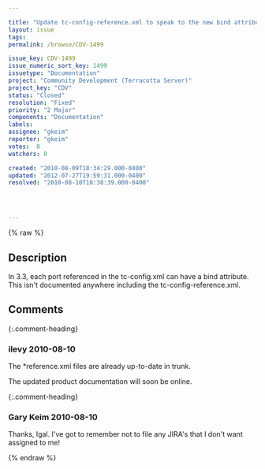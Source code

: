 ```yaml
---

title: "Update tc-config-reference.xml to speak to the new bind attribute given to all ports in the tc-config.xml"
layout: issue
tags: 
permalink: /browse/CDV-1499

issue_key: CDV-1499
issue_numeric_sort_key: 1499
issuetype: "Documentation"
project: "Community Development (Terracotta Server)"
project_key: "CDV"
status: "Closed"
resolution: "Fixed"
priority: "2 Major"
components: "Documentation"
labels: 
assignee: "gkeim"
reporter: "gkeim"
votes:  0
watchers: 0

created: "2010-08-09T18:34:29.000-0400"
updated: "2012-07-27T19:59:31.000-0400"
resolved: "2010-08-10T18:38:39.000-0400"




---
```


{% raw %}

## Description

<div markdown="1" class="description">

In 3.3, each port referenced in the tc-config.xml can have a bind attribute.
This isn't documented anywhere including the tc-config-reference.xml.


</div>

## Comments


{:.comment-heading}
### **ilevy** <span class="date">2010-08-10</span>

<div markdown="1" class="comment">

The \*reference.xml files are already up-to-date in trunk.

The updated product documentation will soon be online.

</div>


{:.comment-heading}
### **Gary Keim** <span class="date">2010-08-10</span>

<div markdown="1" class="comment">

Thanks, Igal. I've got to remember not to file any JIRA's that I don't want assigned to me!

</div>



{% endraw %}
